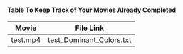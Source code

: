 #### Table To Keep Track of Your Movies Already Completed
| Movie | File Link |
|-------|-----------|
|test.mp4|[test_Dominant_Colors.txt](test_Dominant_Colors.txt)|
